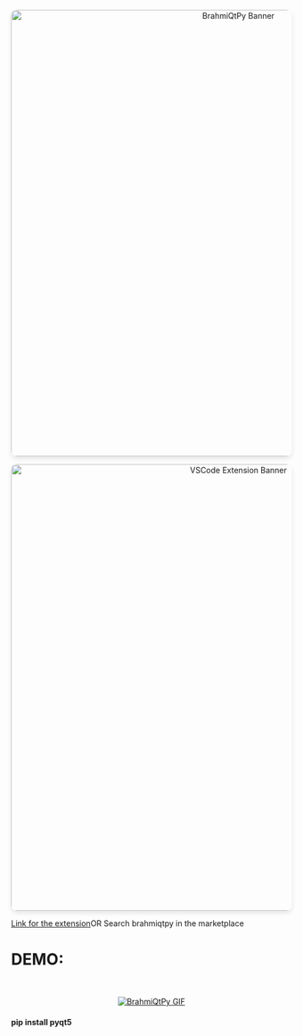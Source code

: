 <p align="center">
  <img width="800" style="border-radius: 10px; box-shadow: 0 4px 8px rgba(0, 0, 0, 0.1);" src="https://github.com/brahmihub/BrahmiQtPy/assets/151893249/43cab57b-02b2-46cb-889f-3f3ee50021fd/BrahmiQtPy.jpg" alt="BrahmiQtPy Banner">
</p>

<p align="center">
  <img width="800" style="border-radius: 10px; box-shadow: 0 4px 8px rgba(0, 0, 0, 0.1);" src="https://github.com/brahmihub/BrahmiQtPy/assets/151893249/92df0b62-76af-46d0-949c-43b83f856106/VSCode_extension_that_Converts_qtDesign_ui_to_Python_code.jpg" alt="VSCode Extension Banner">
</p>
<a href="https://marketplace.visualstudio.com/items?itemName=brahmi.brahmiqtpy">Link for the extension</a>OR Search brahmiqtpy in the marketplace
<h1>DEMO: </h1></br>
<p align="center">
  <a href="https://github.com/brahmihub/BrahmiQtPy/assets/151893249/e8cb0da8-b98d-4f6c-adf9-0833aaad8522">
    <img src="https://github.com/brahmihub/BrahmiQtPy/assets/151893249/e8cb0da8-b98d-4f6c-adf9-0833aaad8522/brahmiqtpy.gif" alt="BrahmiQtPy GIF">
  </a>
</p>

<h4>pip install pyqt5</h4>
